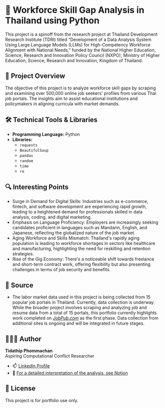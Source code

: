 # 📘 Workforce Skill Gap Analysis in Thailand using Python

This project is a spinoff from the research project at Thailand Development Research Institute (TDRI) titled “Development of a Data Analysis System Using Large Language Models (LLMs) for High-Competency Workforce Alignment with National Needs,” funded by the National Higher Education, Science, Research and Innovation Policy Council (NXPO), Ministry of Higher Education, Science, Research and Innovation, Kingdom of Thailand.

## 🧠 Project Overview

The objective of this project is to analyze workforce skill gaps by scraping and examining over 500,000 online job seekers' profiles from various Thai job portals. The insights aim to assist educational institutions and policymakers in aligning curricula with market demands.

## 🛠️ Technical Tools & Libraries

- **Programming Language:** Python
- **Libraries:**
  - `requests`
  - `BeautifulSoup`
  - `pandas`
  - `random`
  - `time`
  - `re`

## 🔍 Interesting Points

- Surge in Demand for Digital Skills: Industries such as e-commerce, fintech, and software development are experiencing rapid growth, leading to a heightened demand for professionals skilled in data analysis, coding, and digital marketing.
- Emphasis on Language Proficiency: Employers are increasingly seeking candidates proficient in languages such as Mandarin, English, and Japanese, reflecting the globalized nature of the job market.
- Aging Workforce and Skills Mismatch: Thailand's rapidly aging population is leading to workforce shortages in sectors like healthcare and manufacturing, highlighting the need for reskilling and retention strategies.
- Rise of the Gig Economy: There's a noticeable shift towards freelance and short-term contract work, offering flexibility but also presenting challenges in terms of job security and benefits.

## 📰 Source

- The labor market data used in this project is being collected from 15 popular job portals in Thailand. Currently, data collection is underway. While the broader project involves scraping and analyzing job and resume data from a total of 15 portals, this portfolio currently highlights work completed on [*JobPub.com*](https://www.jobpub.com/) as the first phase. Data collection from additional sites is ongoing and will be integrated in future stages.

## 👩🏻‍💻 Author
**Tidathip Phommachan**  
Aspiring Computational Conflict Researcher  
- 📫 [LinkedIn Profile](https://www.linkedin.com/in/tidathip-phommachan-4653a1335/)
- 📝 [For a detailed interpretation of the analysis, see Notion](https://brass-lemon-14c.notion.site/Python-Labor-Market-Data-Exploration-in-Thailand-13e13ab00fbe81b69ddcc45020825b86#13e13ab00fbe810b9d7de2991c49d97c)

## 📌 License
This project is for portfolio use only.
